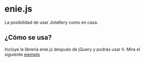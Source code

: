 # enie.js

La posibilidad de usar JotaKery como en casa.

## ¿Cómo se usa?
Incluye la librería enie.js después de jQuery y podrás usar ñ.
Mira el siguiente [ejemplo](https://github.com/julien/enie.js/blob/master/ejemplo.html)